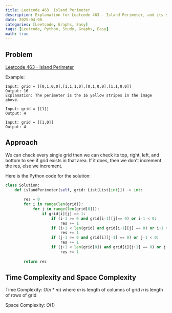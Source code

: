 ```yaml
---
title: Leetcode 463. Island Perimeter
description: Explanation for Leetcode 463 - Island Perimeter, and its solution in Python.
date: 2025-04-08
categories: [Leetcode, Graphs, Easy]
tags: [Leetcode, Python, Study, Graphs, Easy]
math: true
---
```


## Problem
[Leetcode 463 - Island Perimeter](https://leetcode.com/problems/island-perimeter/description/)

Example:
```
Input: grid = [[0,1,0,0],[1,1,1,0],[0,1,0,0],[1,1,0,0]]
Output: 16
Explanation: The perimeter is the 16 yellow stripes in the image above.

Input: grid = [[1]]
Output: 4

Input: grid = [[1,0]]
Output: 4
```

## Approach

We can check every single grid then we can check its top, right, left, and bottom to see if grid exists in that area. If it does, then we don't increment the res, else we increment.

Here is the Python code for the solution:
```python
class Solution:
    def islandPerimeter(self, grid: List[List[int]]) -> int:
        
        res = 0
        for i in range(len(grid)):
            for j in range(len(grid[0])):
                if grid[i][j] == 1:
                    if (i-1 >= 0 and grid[i-1][j]== 0) or i-1 < 0:
                        res += 1
                    if (i+1 < len(grid) and grid[i+1][j] == 0) or i+1 >= len(grid):
                        res += 1
                    if (j-1 >= 0 and grid[i][j-1] == 0) or j-1 < 0:
                        res += 1
                    if (j+1 < len(grid[0]) and grid[i][j+1] == 0) or j+1 >= len(grid[0]):
                        res += 1
        
        return res        
```
## Time Complexity and Space Complexity

Time Complexity: $O(n * m)$ where $m$ is length of columns of grid $n$ is length of rows of grid

Space Complexity: $O(1)$